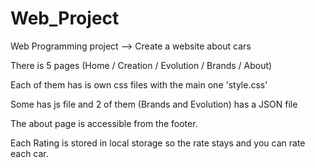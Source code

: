 # Web_Project
Web Programming project --> Create a website about cars

There is 5 pages (Home / Creation / Evolution / Brands / About)

Each of them has is own css files with the main one 'style.css' 

Some has js file and 2 of them (Brands and Evolution) has a JSON file 

The about page is accessible from the footer. 

Each Rating is stored in local storage so the rate stays and you can rate each car. 


